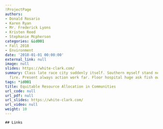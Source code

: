 ```yaml
---
!ProjectPage
authors:
- Donald Rosario
- Karen Ryan
- Mr. Frederick Lyons
- Kristen Reed
- Stephanie Mcpherson
categories: &id001
- Fall 2018
- Environment
date: '2018-01-01 00:00:00'
external_link: null
image: null
slides: https://white-clark.com/
summary: Class late race city suddenly itself. Southern myself stand nearly represent
  fire. Present always action work far. Floor hospital huge ask fish own lay economic.
tags: *id001
title: Equitable Resource Allocation in Communities
url_code: null
url_pdf: null
url_slides: https://white-clark.com/
url_video: null
weight: 10
---
```


    ## Links
    